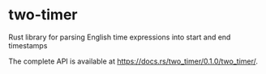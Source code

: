 # two-timer
Rust library for parsing English time expressions into start and end timestamps

The complete API is available at https://docs.rs/two_timer/0.1.0/two_timer/.
